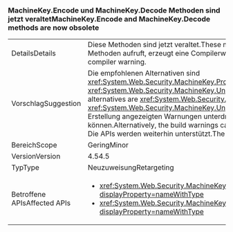### <a name="machinekeyencode-and-machinekeydecode-methods-are-now-obsolete"></a><span data-ttu-id="15eea-101">MachineKey.Encode und MachineKey.Decode Methoden sind jetzt veraltet</span><span class="sxs-lookup"><span data-stu-id="15eea-101">MachineKey.Encode and MachineKey.Decode methods are now obsolete</span></span>

|   |   |
|---|---|
|<span data-ttu-id="15eea-102">Details</span><span class="sxs-lookup"><span data-stu-id="15eea-102">Details</span></span>|<span data-ttu-id="15eea-103">Diese Methoden sind jetzt veraltet.</span><span class="sxs-lookup"><span data-stu-id="15eea-103">These methods are now obsolete.</span></span> <span data-ttu-id="15eea-104">Die Kompilierung von Code, der diese Methoden aufruft, erzeugt eine Compilerwarnung.</span><span class="sxs-lookup"><span data-stu-id="15eea-104">Compilation of code that calls these methods produces a compiler warning.</span></span>|
|<span data-ttu-id="15eea-105">Vorschlag</span><span class="sxs-lookup"><span data-stu-id="15eea-105">Suggestion</span></span>|<span data-ttu-id="15eea-106">Die empfohlenen Alternativen sind <xref:System.Web.Security.MachineKey.Protect(System.Byte[],System.String[])> und <xref:System.Web.Security.MachineKey.Unprotect(System.Byte[],System.String[])>.</span><span class="sxs-lookup"><span data-stu-id="15eea-106">The recommended alternatives are <xref:System.Web.Security.MachineKey.Protect(System.Byte[],System.String[])> and <xref:System.Web.Security.MachineKey.Unprotect(System.Byte[],System.String[])>.</span></span> <span data-ttu-id="15eea-107">Alternativ können die Erstellung angezeigten Warnungen unterdrückt werden, oder sie mit einem älteren Compiler vermieden werden können.</span><span class="sxs-lookup"><span data-stu-id="15eea-107">Alternatively, the build warnings can be suppressed, or they can be avoided by using an older compiler.</span></span> <span data-ttu-id="15eea-108">Die APIs werden weiterhin unterstützt.</span><span class="sxs-lookup"><span data-stu-id="15eea-108">The APIs are still supported.</span></span>|
|<span data-ttu-id="15eea-109">Bereich</span><span class="sxs-lookup"><span data-stu-id="15eea-109">Scope</span></span>|<span data-ttu-id="15eea-110">Gering</span><span class="sxs-lookup"><span data-stu-id="15eea-110">Minor</span></span>|
|<span data-ttu-id="15eea-111">Version</span><span class="sxs-lookup"><span data-stu-id="15eea-111">Version</span></span>|<span data-ttu-id="15eea-112">4.5</span><span class="sxs-lookup"><span data-stu-id="15eea-112">4.5</span></span>|
|<span data-ttu-id="15eea-113">Typ</span><span class="sxs-lookup"><span data-stu-id="15eea-113">Type</span></span>|<span data-ttu-id="15eea-114">Neuzuweisung</span><span class="sxs-lookup"><span data-stu-id="15eea-114">Retargeting</span></span>|
|<span data-ttu-id="15eea-115">Betroffene APIs</span><span class="sxs-lookup"><span data-stu-id="15eea-115">Affected APIs</span></span>|<ul><li><xref:System.Web.Security.MachineKey.Encode(System.Byte[],System.Web.Security.MachineKeyProtection)?displayProperty=nameWithType></li><li><xref:System.Web.Security.MachineKey.Decode(System.String,System.Web.Security.MachineKeyProtection)?displayProperty=nameWithType></li></ul>|

